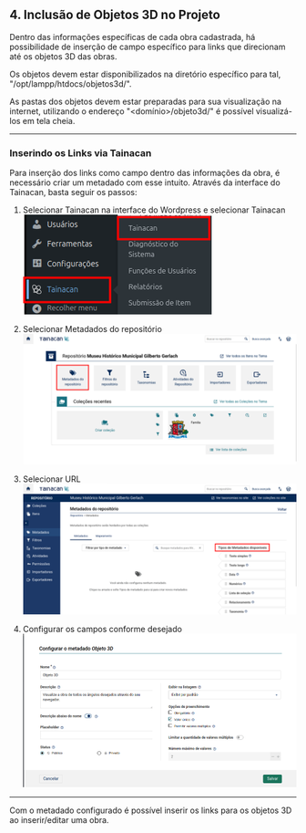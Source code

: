 ## 4. Inclusão de Objetos 3D no Projeto

Dentro das informações específicas de cada obra cadastrada, há possibilidade de inserção de campo específico para links que direcionam até os objetos 3D das obras. 

Os objetos devem estar disponibilizados na diretório específico para tal, "/opt/lampp/htdocs/objetos3d/<pasta-contendo-objeto>".

As pastas dos objetos devem estar preparadas para sua visualização na internet, utilizando o endereço "<domínio>/objeto3d/<pasta-contendo-objeto>" é possível visualizá-los em tela cheia.

---

### Inserindo os Links via Tainacan

Para inserção dos links como campo dentro das informações da obra, é necessário criar um metadado com esse intuito. Através da interface do Tainacan, basta seguir os passos:

1. Selecionar Tainacan na interface do Wordpress e selecionar Tainacan  
   ![Imagem 1](img/3d-tutorial-1.png)

2. Selecionar Metadados do repositório  
   ![Imagem 2](img/3d-tutorial-2.png)

3. Selecionar URL  
   ![Imagem 3](img/3d-tutorial-3.png)

4. Configurar os campos conforme desejado  
   ![Imagem 4](img/3d-tutorial-4.png)

---

Com o metadado configurado é possível inserir os links para os objetos 3D ao inserir/editar uma obra.

